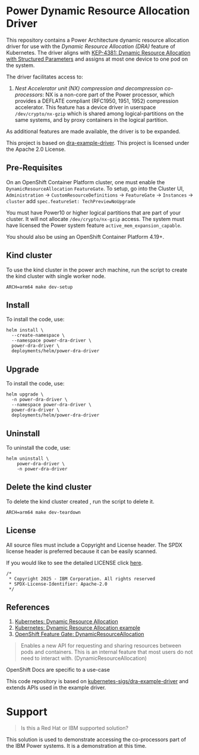 # Power Dynamic Resource Allocation Driver

This repository contains a Power Architecture dynamic resource allocation driver for use with the *Dynamic Resource Allocation (DRA)* feature of Kubernetes. The driver aligns with [KEP-4381: Dynamic Resource Allocation with Structured Parameters](https://github.com/kubernetes/enhancements/blob/master/keps/sig-node/4381-dra-structured-parameters/README.md) and assigns at most one device to one pod on the system.

The driver facilitates access to:

1. *Nest Accelerator unit (NX) compression and decompression co-processors*: NX is a non-core part of the Power processor, which provides a DEFLATE compliant (RFC1950, 1951, 1952) compression accelerator. This feature has a device driver in userspace `/dev/crypto/nx-gzip` which is shared among logical-partitions on the same systems, and by proxy containers in the logical partition. 

As additional features are made available, the driver is to be expanded.

This project is based on [dra-example-driver](https://github.com/kubernetes-sigs/dra-example-driver). This project is licensed under the Apache 2.0 License.

## Pre-Requisites

On an OpenShift Container Platform cluster, one must enable the `DynamicResourceAllocation` `FeatureGate`. To setup, go into the Cluster UI, `Administration` -> `CustomResourceDefinitions` -> `FeatureGate` -> `Instances` -> `cluster` add `spec.featureSet: TechPreviewNoUpgrade`

You must have Power10 or higher logical partitions that are part of your cluster. It will not allocate `/dev/crypto/nx-gzip` access. The system must have licensed the Power system feature `active_mem_expansion_capable`.

You should also be using an OpenShift Container Platform 4.19+.

## Kind cluster

To use the kind cluster in the power arch machine, run the script to create the kind cluster with single worker node.

``` shell
ARCH=arm64 make dev-setup
```

## Install

To install the code, use:

``` shell
helm install \
  --create-namespace \
  --namespace power-dra-driver \
  power-dra-driver \
  deployments/helm/power-dra-driver
```

## Upgrade

To install the code, use:

``` shell
helm upgrade \
  -n power-dra-driver \
  --namespace power-dra-driver \
  power-dra-driver \
  deployments/helm/power-dra-driver
```

## Uninstall

To uninstall the code, use:

``` shell
helm uninstall \
    power-dra-driver \
    -n power-dra-driver
```

## Delete the kind cluster

To delete the kind cluster created , run the script to delete it.

``` shell
ARCH=arm64 make dev-teardown
```

## License

All source files must include a Copyright and License header. The SPDX license header is 
preferred because it can be easily scanned.

If you would like to see the detailed LICENSE click [here](LICENSE).

``` text
/*
 * Copyright 2025 - IBM Corporation. All rights reserved
 * SPDX-License-Identifier: Apache-2.0
 */
```

## References

1. [Kubernetes: Dynamic Resource Allocation](https://kubernetes.io/docs/concepts/scheduling-eviction/dynamic-resource-allocation/)
2. [Kubernetes: Dynamic Resource Allocation example](https://github.com/kubernetes-sigs/dra-example-driver/blob/main/README.md)
3. [OpenShift Feature Gate: DynamicResourceAllocation](https://docs.openshift.com/container-platform/4.17/nodes/clusters/nodes-cluster-enabling-features.html)

> Enables a new API for requesting and sharing resources between pods and containers. This is an internal feature that most users do not need to interact with. (DynamicResourceAllocation)

OpenShift Docs are specific to a use-case

This code repository is based on [kubernetes-sigs/dra-example-driver](https://github.com/kubernetes-sigs/dra-example-driver) and extends APIs used in the example driver.

# Support

> Is this a Red Hat or IBM supported solution?

This solution is used to demonstrate accessing the co-processors part of the IBM Power systems. It is a demonstration at this time.